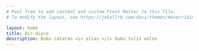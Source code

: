 ```yaml
---
# Feel free to add content and custom Front Matter to this file.
# To modify the layout, see https://jekyllrb.com/docs/themes/#overriding-theme-defaults

layout: home
title: Dir-diere   
description: Buku catatan <i> alias </i> buku tulis onlen
---
```


